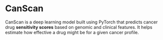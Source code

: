 # CanScan
CanScan is a deep learning model built using PyTorch that predicts cancer drug **sensitivity scores** based on genomic and clinical features. It helps estimate how effective a drug might be for a given cancer profile.
